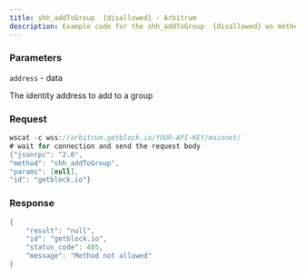 ```yaml
---
title: shh_addToGroup  {disallowed} - Arbitrum
description: Example code for the shh_addToGroup  {disallowed} ws method. Сomplete guide on how to use shh_addToGroup  {disallowed} ws in GetBlock.io Web3 documentation.
---
```


### Parameters


`address` - data

The identity address to add to a group

### Request

``` java
wscat -c wss://arbitrum.getblock.io/YOUR-API-KEY/mainnet/ 
# wait for connection and send the request body 
{"jsonrpc": "2.0",
"method": "shh_addToGroup",
"params": [null],
"id": "getblock.io"}
```

###  Response

``` java
{
    "result": "null",
    "id": "getblock.io",
    "status_code": 405,
    "message": "Method not allowed"
}
```

